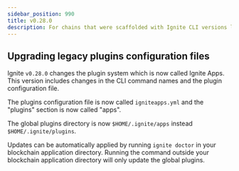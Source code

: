 ```yaml
---
sidebar_position: 990
title: v0.28.0
description: For chains that were scaffolded with Ignite CLI versions lower than v0.28.0. changes are required to use Ignite CLI v0.28.0.
---
```


## Upgrading legacy plugins configuration files

Ignite `v0.28.0` changes the plugin system which is now called Ignite Apps. This version includes changes
in the CLI command names and the plugin configuration file.

The plugins configuration file is now called `igniteapps.yml` and the "plugins" section is now called "apps".

The global plugins directory is now `$HOME/.ignite/apps` instead `$HOME/.ignite/plugins`.

Updates can be automatically applied by running `ignite doctor` in your blockchain application directory.
Running the command outside your blockchain application directory will only update the global plugins.

